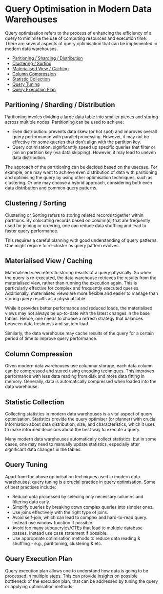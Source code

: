 # Query Optimisation in Modern Data Warehouses
Query optimisation refers to the process of enhancing the efficiency of a query to minimise the use of computing resources and execution time.
There are several aspects of query optimisation that can be implemented in modern data warehouses.

- [Paritioning / Sharding / Distribution](#paritioning--sharding--distribution)
- [Clustering / Sorting](#clustering--sorting)
- [Materialised View / Caching](#materialised-view--caching)
- [Column Compression](#column-compression)
- [Statistic Collection](#statistic-collection)
- [Query Tuning](#query-tuning)
- [Query Execution Plan](#query-execution-plan)

## Paritioning / Sharding / Distribution
Paritioning involes dividing a large data table into smaller pieces and storing across multiple nodes. Partitioning can be used to achieve:
- Even distribution: prevents data skew (or hot spot) and improves overall query performance with parallel processing. However, it may not be effective for some queries that don't align with the partition key.
- Query optimisation: significantly speed up specific queries that filter or join on partition key (via data skipping). However, it may lead to uneven data distribution.

The approach of the partitioning can be decided based on the usecase. For example, one may want to achieve even distribution of data with paritioning and optimising
the query by using other optimisation techniques, such as clustering. Or one may choose a hybrid approach, considering both even data distribution and common query patterns.

## Clustering / Sorting
Clustering or Sorting refers to storing related records together within partitions. By colocating records based on column(s) that are frequently used for joining or ordering,
one can reduce data shuffling and lead to faster query performance. 

This requires a careful planning with good understanding of query patterns. One might require to re-cluster as query pattern evolves.

## Materialised View / Caching
Materialised view refers to storing results of a query physically. So when the query is re-executed, the data warehouse retrieves the results from the materialised view, rather
than running the execution again. This is particularly effective for complex and frequently executed queries. Additionally, materialised views are more flexible and 
easier to manage than storing query results as a physical table.

While it provides better performance and reduced loads, the materialised views may not always be up-to-date with the latest changes in the base tables.
Hence, one needs to choose a refresh strategy that balances between data freshness and system load.

Similarly, the data warehouse may cache results of the query for a certain period of time to improve query performance.

## Column Compression
Given modern data warehouses use columnar storage, each data column can be compressed and stored using encoding techniques.
This improves performance with less data reading from disk and more data fitting in memory. Generally, data is automatically compressed when loaded into the data warehouse.

## Statistic Collection
Collecting statistics in modern data warehouses is a vital aspect of query optimisation. 
Statistics provide the query optimiser (or planner) with crucial information about data distribution, size, and characteristics, which it uses to make informed 
decisions about the best way to execute a query. 

Many modern data warehouses automatically collect statistics, but in some cases, one may need to manually update statistics, especially after significant data changes in the tables.

## Query Tuning
Apart from the above optimisation techniques used in modern data warehouses, query tuning is a crucial practice in query optimisation. Some of best practises include:
- Reduce data processed by selecing only necessary columns and filtering data early.
- Simplify queries by breaking down complex queries into simpler ones.
- Use joins effectively with the right type of joins.
- Avoid self-join, which can lead to complex and hard-to-read query. Instead use window function if possible.
- Avoid too many subqueryies/CTEs that lead to multiple database passes. Instead use case statement if possible.
- Use appropriate optimisation methods to reduce data reading & shuffling - e.g., parititoning, clustering & etc.

## Query Execution Plan
Query execution plan allows one to understand how data is going to be processed in multiple steps. This can provide insights on possible bottleneck of the execution plan,
that can be addressed by tuning the query or applying optimisation methods.
